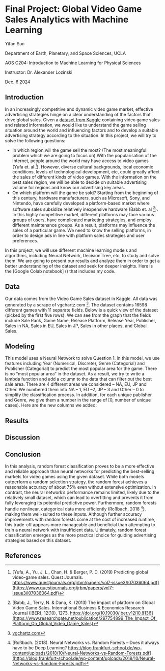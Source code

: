 # Final Project: Global Video Game Sales Analytics with Machine Learning

Yifan Sun

Department of Earth, Planetary, and Space Sciences, UCLA

AOS C204: Introduction to Machine Learning for Physical Sciences

Instructor: Dr. Alexander Lozinski

Dec. 6 2024

## Introduction

In an increasingly competitive and dynamic video game market, effective advertising strategies hinge on a clear understanding of the factors that drive global sales. Given a [dataset from Kaggle](https://www.kaggle.com/datasets/gregorut/videogamesales/data) containing video game sales and related information, we would like to understand the game selling situation around the world and influencing factors and to develop a suitable advertising strategy according to the situation. In this project, we will try to solve the following questions:
* In which region will the game sell the most? (The most meaningful problem which we are going to focus on)
  With the popularisation of the internet, people around the world may have access to video games (Yufa et. al [^1]). However, diverse cultural backgrounds, local economic conditions, levels of technological development, etc, could greatly affect the sales of different kinds of video games. With the information on the best sales region, we will be able to decide on suitable advertising volume for regions and know our advertising key areas.
* On which platform will the game be sold?
  Starting from the beginning of this century, hardware manufacturers, such as Microsoft, Sony, and Nintendo, have carefully developed a platform-based market where software sales subsidize relatively inexpensive hardware (Babb et. al [^2]). In this highly competitive market, different platforms may face various groups of users, have complicated marketing strategies, and employ different maintenance groups. As a result, platforms may influence the sales of a particular game. We need to know the selling platforms, in order to design ads in line with platform sales strategies and user preferences.

In this project, we will use different machine learning models and algorithms, including Neural Network, Decision Tree, etc, to study and solve them. We are going to present our results and analyze them in order to get a better understanding of the dataset and seek for deeper insights. Here is the [Google Colab notebook] () that includes my code.

## Data

Our data comes from the Video Game Sales dataset in Kaggle. All data was generated by a scrape of vgchartz.com [^3]. The dataset contains 16598 different games with 11 separate fields. Below is a quick view of the dataset (picked by the first five rows). We can see from the graph that the
fields include Sale Rank, Game Name, Release Platform, Release Year, Publisher, Sales in NA, Sales in EU, Sales in JP, Sales in other places, and Global Sales.

## Modeling

This model uses a Neural Network to solve Question 1. In this model, we use features including Year (Numerical, Discrete), Genre (Categorial) and Publisher (Categorial) to predict the most popular area for the game. There is no “most popular area” in the dataset. As a result, we try to write a lambda function and add a column to the data that can filter out the best sale area. There are 4 different areas we considered – NA, EU, JP and Other. We numbered them into NA – 1, EU –2, JP – 3 and Other – 0 to simplify the classification process. In addition, for each unique publisher and Genre, we give them a number in the range of [0, number of unique cases). Here are the new columns we added:

## Results

## Discussion



## Conclusion

In this analysis, random forest classification proves to be a more effective and reliable approach than neural networks for predicting the best-selling markets for video games using the given dataset. While both models outperform a random selection strategy, the random forest achieves a reasonable accuracy of about 75% even without extensive optimization. In contrast, the neural network’s performance remains limited, likely due to the relatively small dataset, which can lead to overfitting and prevents it from fully leveraging its potential predictive power. Furthermore, random forests handle nonlinear, categorical data more efficiently (Roßbach, 2018 [^4]), making them well-suited to these inputs. Although further accuracy improvements with random forests come at the cost of increased runtime, this trade-off appears more manageable and beneficial than attempting to train a neural network with insufficient data. Ultimately, random forest classification emerges as the more practical choice for guiding advertising strategies based on this dataset.

## References

[^1]: [Yufa, A., Yu, J. L., Chan, H. & Berger, P. D. (2019) Predicting global video-game sales. Quest Journals. https://www.questjournals.org/jrbm/papers/vol7-issue3/I07036064.pdf](https://www.questjournals.org/jrbm/papers/vol7-issue3/I07036064.pdf)
[^2]: [Babb, J., Terry, N. & Dana, K. (2013) The impact of platform on Global Video Game Sales. International
Business & Economics Research Journal (IBER), 12(10), 1273. https://doi.org/10.19030/iber.v12i10.8136](https://www.researchgate.net/publication/297754899_The_Impact_Of_Platform_On_Global_Video_Game_Sales)
[^3]: [vgchartz.com](http://www.vgchartz.com/)
[^4]: [Roßbach. (2018). Neural Networks vs. Random Forests – Does it always have to be Deep Learning? https://blog.frankfurt-school.de/wp-content/uploads/2018/10/Neural-Networks-vs-Random-Forests.pdf](https://blog.frankfurt-school.de/wp-content/uploads/2018/10/Neural-Networks-vs-Random-Forests.pdf)
